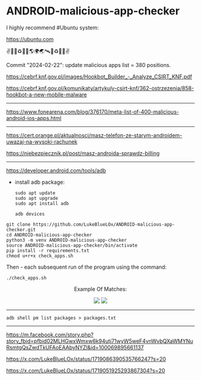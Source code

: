 # ANDROID-malicious-app-checker

I highly recommend #Ubuntu system:

https://ubuntu.com

✌💙💚♻️🌌🚀🌎🌍🌏🛰🌌♻️💚💙✌

Commit "2024-02-22": update malicious apps list = 380 positions.

https://cebrf.knf.gov.pl/images/Hookbot_Builder_-_Analyze_CSIRT_KNF.pdf

https://cebrf.knf.gov.pl/komunikaty/artykuly-csirt-knf/362-ostrzezenia/858-hookbot-a-new-mobile-malware

<hr>

https://www.fonearena.com/blog/376170/meta-list-of-400-malicious-android-ios-apps.html

<hr>

https://cert.orange.pl/aktualnosci/masz-telefon-ze-starym-androidem-uwazaj-na-wysoki-rachunek

https://niebezpiecznik.pl/post/masz-androida-sprawdz-billing

<hr>

https://developer.android.com/tools/adb

* install adb package:
  
    ```
    sudo apt update
    sudo apt upgrade
    sudo apt install adb
    ```
    ```
    adb devices
    ```

```
git clone https://github.com/LukeBlueLOx/ANDROID-malicious-app-checker.git
cd ANDROID-malicious-app-checker
python3 -m venv ANDROID-malicious-app-checker
source ANDROID-malicious-app-checker/bin/activate
pip install -r requirements.txt
chmod u+r+x check_apps.sh
```

Then - each subsequent run of the program using the command:
```
./check_apps.sh
```

<div align="center">


Example Of Matches:

<img src="https://github.com/LukeBlueLOx/ANDROID-malicious-app-checker/blob/6be2ef81f1e4f955553b478509301b2297139c9e/Matches_Example.png" width="" height=""/>

<img src="https://github.com/LukeBlueLOx/ANDROID-malicious-app-checker/blob/6681853612087a0b1678c097e5d90a802d938bc0/Matches_Example_2024-02-22.png" width="" height=""/>
</div>

<hr>

```
adb shell pm list packages > packages.txt
```

<hr>

https://m.facebook.com/story.php?story_fbid=pfbid02MLHGwxWmxw6k94utj71wyW5weF4vnWvbQXaWMYNuRsmtgQsZwdTkUFAoEAAbyNYZl&id=100069895661137

https://x.com/LukeBlueLOx/status/1719086390535766247?s=20

https://x.com/LukeBlueLOx/status/1719051925293867304?s=20
